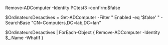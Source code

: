 
Remove-ADComputer -Identity PCtest3 -confirm:$false



$OrdinateursDesactives = Get-ADComputer -Filter " Enabled -eq '$false'   " -SearchBase "CN=Computers,DC=lab,DC=lan"

$OrdinateursDesactives | ForEach-Object { Remove-ADComputer -Identity $_.Name -WhatIf }
